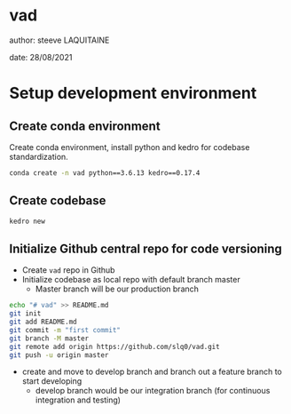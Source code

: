 # vad

author: steeve LAQUITAINE

date: 28/08/2021

# Setup development environment

## Create conda environment

Create conda environment, install python and kedro for codebase standardization.
```bash
conda create -n vad python==3.6.13 kedro==0.17.4
```

## Create codebase

```bash
kedro new
```

## Initialize Github central repo for code versioning

* Create `vad` repo in Github 
* Initialize codebase as local repo with default branch master
  * Master branch will be our production branch

```bash
echo "# vad" >> README.md
git init
git add README.md
git commit -m "first commit"
git branch -M master
git remote add origin https://github.com/slq0/vad.git
git push -u origin master
```

* create and move to develop branch and branch out a feature branch to start developing
  * develop branch would be our integration branch (for continuous integration and testing)

